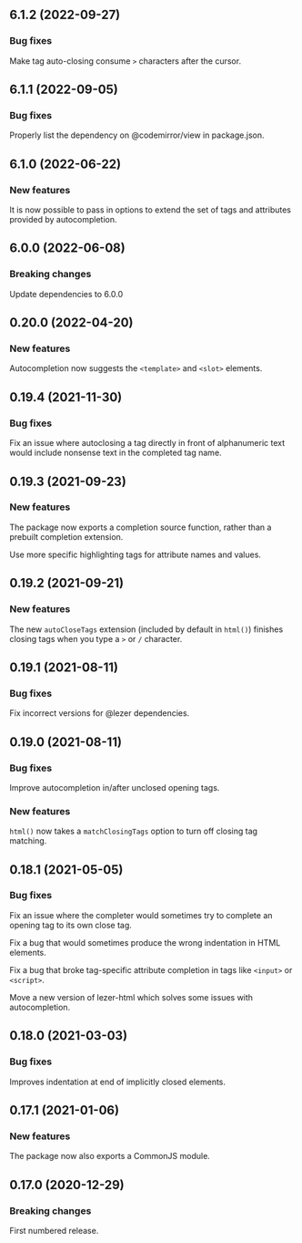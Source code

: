 ## 6.1.2 (2022-09-27)

### Bug fixes

Make tag auto-closing consume `>` characters after the cursor.

## 6.1.1 (2022-09-05)

### Bug fixes

Properly list the dependency on @codemirror/view in package.json.

## 6.1.0 (2022-06-22)

### New features

It is now possible to pass in options to extend the set of tags and attributes provided by autocompletion.

## 6.0.0 (2022-06-08)

### Breaking changes

Update dependencies to 6.0.0

## 0.20.0 (2022-04-20)

### New features

Autocompletion now suggests the `<template>` and `<slot>` elements.

## 0.19.4 (2021-11-30)

### Bug fixes

Fix an issue where autoclosing a tag directly in front of alphanumeric text would include nonsense text in the completed tag name.

## 0.19.3 (2021-09-23)

### New features

The package now exports a completion source function, rather than a prebuilt completion extension.

Use more specific highlighting tags for attribute names and values.

## 0.19.2 (2021-09-21)

### New features

The new `autoCloseTags` extension (included by default in `html()`) finishes closing tags when you type a `>` or `/` character.

## 0.19.1 (2021-08-11)

### Bug fixes

Fix incorrect versions for @lezer dependencies.

## 0.19.0 (2021-08-11)

### Bug fixes

Improve autocompletion in/after unclosed opening tags.

### New features

`html()` now takes a `matchClosingTags` option to turn off closing tag matching.

## 0.18.1 (2021-05-05)

### Bug fixes

Fix an issue where the completer would sometimes try to complete an opening tag to its own close tag.

Fix a bug that would sometimes produce the wrong indentation in HTML elements.

Fix a bug that broke tag-specific attribute completion in tags like `<input>` or `<script>`.

Move a new version of lezer-html which solves some issues with autocompletion.

## 0.18.0 (2021-03-03)

### Bug fixes

Improves indentation at end of implicitly closed elements.

## 0.17.1 (2021-01-06)

### New features

The package now also exports a CommonJS module.

## 0.17.0 (2020-12-29)

### Breaking changes

First numbered release.

